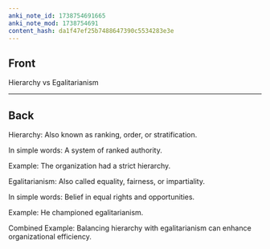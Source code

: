 ```yaml
---
anki_note_id: 1738754691665
anki_note_mod: 1738754691
content_hash: da1f47ef25b7488647390c5534283e3e
---
```


## Front

Hierarchy vs Egalitarianism

<hr/>

## Back

Hierarchy: Also known as ranking, order, or stratification.  
  
In simple words: A system of ranked authority.  
  
Example: The organization had a strict hierarchy.  
  
Egalitarianism: Also called equality, fairness, or impartiality.  
  
In simple words: Belief in equal rights and opportunities.  
  
Example: He championed egalitarianism.  
  
Combined Example: Balancing hierarchy with egalitarianism can enhance organizational efficiency.
